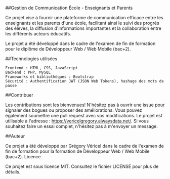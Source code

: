 ##Gestion de Communication École - Enseignants et Parents

Ce projet vise à fournir une plateforme de communication efficace entre les enseignants et les parents d'une école, facilitant ainsi le suivi des progrès des élèves, la diffusion d'informations importantes et la collaboration entre les différents acteurs éducatifs.

Le projet a été développé dans le cadre de l'examen de fin de formation pour le diplôme de Développeur Web / Web Mobile (bac+2).

##Technologies utilisées

    Frontend : HTML, CSS, JavaScript
    Backend : PHP, MySQL
    Frameworks et bibliothèques : Bootstrap
    Sécurité : Authentification JWT (JSON Web Tokens), hashage des mots de passe

##Contribuer

Les contributions sont les bienvenues! N'hésitez pas à ouvrir une issue pour signaler des bogues ou proposer des améliorations. Vous pouvez également soumettre une pull request avec vos modifications.
Le projet est utilisable à l'adresse : https://vericelgregory.alwaysdata.net/.
Si vous souhaitez faire un essai complet, n'hésitez pas à m'envoyer un message.

##Auteur

Ce projet a été développé par Grégory Véricel dans le cadre de l'examen de fin de formation pour la formation de Développeur Web / Web Mobile (bac+2).
Licence

Ce projet est sous licence MIT. Consultez le fichier LICENSE pour plus de détails.
